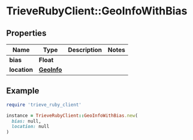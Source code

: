 # TrieveRubyClient::GeoInfoWithBias

## Properties

| Name | Type | Description | Notes |
| ---- | ---- | ----------- | ----- |
| **bias** | **Float** |  |  |
| **location** | [**GeoInfo**](GeoInfo.md) |  |  |

## Example

```ruby
require 'trieve_ruby_client'

instance = TrieveRubyClient::GeoInfoWithBias.new(
  bias: null,
  location: null
)
```

